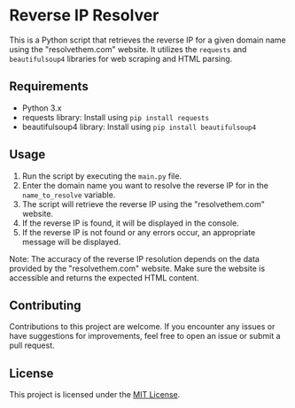 # Reverse IP Resolver

This is a Python script that retrieves the reverse IP for a given domain name using the "resolvethem.com" website. It utilizes the `requests` and `beautifulsoup4` libraries for web scraping and HTML parsing.

## Requirements

- Python 3.x
- requests library: Install using `pip install requests`
- beautifulsoup4 library: Install using `pip install beautifulsoup4`

## Usage

1. Run the script by executing the `main.py` file.
2. Enter the domain name you want to resolve the reverse IP for in the `name_to_resolve` variable.
3. The script will retrieve the reverse IP using the "resolvethem.com" website.
4. If the reverse IP is found, it will be displayed in the console.
5. If the reverse IP is not found or any errors occur, an appropriate message will be displayed.

Note: The accuracy of the reverse IP resolution depends on the data provided by the "resolvethem.com" website. Make sure the website is accessible and returns the expected HTML content.

## Contributing

Contributions to this project are welcome. If you encounter any issues or have suggestions for improvements, feel free to open an issue or submit a pull request.

## License

This project is licensed under the [MIT License](LICENSE).

